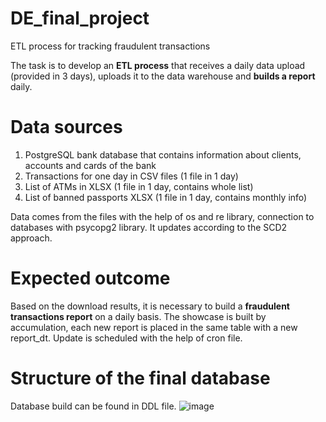 # DE_final_project
ETL process for tracking fraudulent transactions

The task is to develop an **ETL process** that receives a daily data upload
(provided in 3 days), uploads it to the data warehouse and **builds a report** daily.

# Data sources
1. PostgreSQL bank database that contains information about clients, accounts and cards of the bank
2. Transactions for one day in CSV files (1 file in 1 day)
3. List of ATMs in XLSX (1 file in 1 day, contains whole list)
4. List of banned passports XLSX (1 file in 1 day, contains monthly info)
   
Data comes from the files with the help of os and re library, connection to databases with psycopg2 library. It updates according to the SCD2 approach.

# Expected outcome
Based on the download results, it is necessary to build a **fraudulent transactions report** on a daily basis. The showcase is built by accumulation,
each new report is placed in the same table with a new report_dt. Update is scheduled with the help of cron file.

# Structure of the final database
Database build can be found in DDL file.
![image](https://github.com/NinoVinoDomino/DE_final_project/assets/98032823/fe130e8a-2202-42a9-b23f-ab79b2e22e57)



